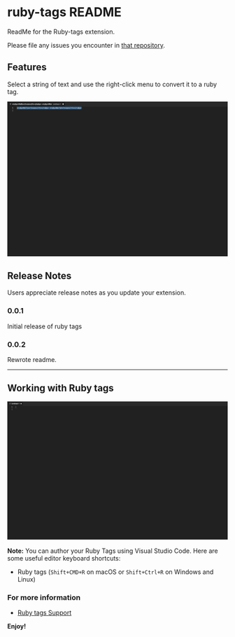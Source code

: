 # ruby-tags README

ReadMe for the Ruby-tags extension.

Please file any issues you encounter in [that repository](https://github.com/ichihara-yamato/ruby-tags).

## Features

Select a string of text and use the right-click menu to convert it to a ruby tag.

<p align="center">
<img src="https://github.com/ichihara-yamato/ruby-tags/blob/main/raw/master/images/screenshot.png?raw=true" alt="ruby-tags">
</p>

## Release Notes

Users appreciate release notes as you update your extension.

### 0.0.1

Initial release of ruby tags

### 0.0.2

Rewrote readme.

---

## Working with Ruby tags

<p align="center">
<img src="https://github.com/ichihara-yamato/ruby-tags/blob/main/raw/master/images/demo.gif?raw=true" alt="ruby-tags">
</p>

**Note:** You can author your Ruby Tags using Visual Studio Code. Here are some useful editor keyboard shortcuts:

- Ruby tags (`Shift+CMD+R` on macOS or `Shift+Ctrl+R` on Windows and Linux)

### For more information

- [Ruby tags Support](https://github.com/ichihara-yamato/ruby-tags)

**Enjoy!**
